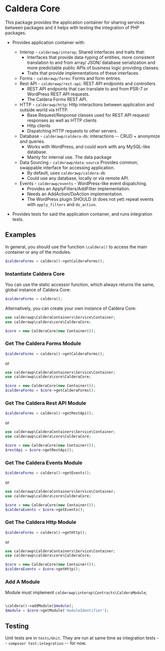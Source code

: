 # Caldera Core

This package provides the application container for sharing services between packages and it helps with testing the integration of PHP packages.

* Provides application container with:
    * Interop - `calderawp/interop`: Shared interfaces and traits that:
        - Interfaces that provide data-typing of entities, more consistent translation to and from array/ JSON/ database serialization and more predictable public APIs of business logic providing classes.
        - Traits that provide implementations of these interfaces. 
    * Forms - `calderawp/forms`: Forms and form entries.
    * Rest API - `calderawp/rest-api`: REST API endpoints and controllers
        - REST API endpoints that can translate to and from PSR-7 or WordPress REST API requests.
        - The Caldera Forms REST API.
    * HTTP - `calderawp/http`: Http interactions between application and outside world via HTTP.
        - Base Request/Response classes used for REST API request/ responses as well as HTTP clients
        - Http clients
        - Dispatching HTTP requests to other servers.
    * Database - `calderawp/caldera-db`: interactions -- CRUD + anonymize and queries.
        - Works with WordPress, and could work with any MySQL-like database.
        - Mainly for internal use. The data package
    * Data Sourcing - `calderawp/data-source` Provides common, swappable interface for accessing application.
        - By default, uses `calderawp/caldera-db`
        - Could use any database, locally or via remote API.
    * Events - `calderawp/events` - WordPress-like event dispatching.
        - Provides an ApplyFilters/AddFilter implementation.
        - Needs an AddAction/DoAction implementation.
        - The WordPress plugin SHOULD (it does not yet) repeat events with `apply_filters` and `do_action`.
        
* Provides tests for said the application container, and runs integration tests.


## Examples
In general, you should use the function `\caldera()` to access the main container or any of the modules.

```php
$calderaForms = caldera()->getCalderaForms();
```

### Instantiate Caldera Core
You can use the static accessor function, which always returns the same, global instance of Caldera Core:
```php
$calderaForms = caldera();
```

Alternatively, you can create your own instance of Caldera Core:

```php
use calderawp\CalderaContainers\Service\Container;
use calderawp\caldera\core\CalderaCore;

$core = new CalderaCore(new Container());

```

### Get The Caldera Forms Module
```php
$calderaForms = caldera()->getCalderaForms();
```

or

```php
use calderawp\CalderaContainers\Service\Container;
use calderawp\caldera\core\CalderaCore;

$core = new CalderaCore(new Container());
$calderaForms = $core->getCalderaForms();
```

### Get The Caldera Rest API Module
```php
$calderaForms = caldera()->getRestApi();
```

or


```php
use calderawp\CalderaContainers\Service\Container;
use calderawp\caldera\core\CalderaCore;

$core = new CalderaCore(new Container());
$restApi = $core->getRestApi();
```


### Get The Caldera Events Module
```php
$calderaForms = caldera()->getEvents();
```

or


```php
use calderawp\CalderaContainers\Service\Container;
use calderawp\caldera\core\CalderaCore;

$core = new CalderaCore(new Container());
$calderaEvents = $core->getEvents();
```

### Get The Caldera Http Module
```php
$calderaForms = caldera()->getHttp();
```

or


```php
use calderawp\CalderaContainers\Service\Container;
use calderawp\caldera\core\CalderaCore;

$core = new CalderaCore(new Container());
$calderaEvents = $core->getHttp();
```

### Add A Module 

Module must implement `calderawp\interop\Contracts\CalderaModule`;
```php

\caldera()->addModule($module);
$module = $core->getModule('moduleIdentifier');
```

## Testing
Unit tests are in `tests/Unit`. They are run at same time as integration tests -- `composer test:integration` -- for now.


